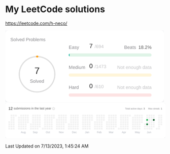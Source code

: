 # My LeetCode solutions

https://leetcode.com/h-neco/

<!--START_SECTION:leetcode-streak-updated-time-->

<a href="https://leetcode.com/h-neco/" target="_blank">
<picture>
  <source media="(prefers-color-scheme: dark)" srcset="./images/problems_dark.png" width="500">
  <img alt="" src="./images/problems.png" width="500">
</picture>
</a>
<a href="https://leetcode.com/h-neco/" target="_blank">
<picture>
  <source media="(prefers-color-scheme: dark)" srcset="./images/streak_dark.png">
  <img alt="" src="./images/streak.png">
</picture>
</a>
  
Last Updated on 7/13/2023, 1:45:24 AM
  
<!--END_SECTION:leetcode-streak-updated-time-->